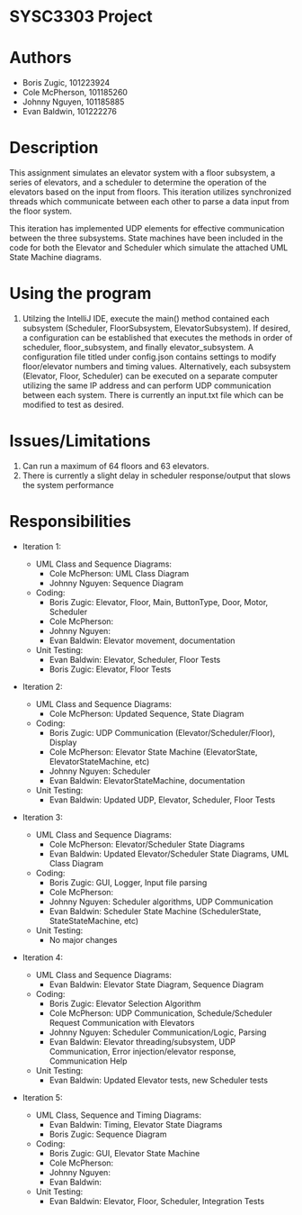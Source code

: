 # SYSC3303 Project

# Authors
  - Boris Zugic,    101223924
  - Cole McPherson, 101185260
  - Johnny Nguyen,  101185885
  - Evan Baldwin,   101222276

# Description
This assignment simulates an elevator system with a floor subsystem, a series of elevators, and a scheduler to determine
the operation of the elevators based on the input from floors. This iteration utilizes synchronized threads which communicate
between each other to parse a data input from the floor system. 

This iteration has implemented UDP elements for effective communication between the three subsystems. State machines have
been included in the code for both the Elevator and Scheduler which simulate the attached UML State Machine diagrams.

# Using the program
1) Utilzing the IntelliJ IDE, execute the main() method contained each subsystem (Scheduler, FloorSubsystem, ElevatorSubsystem).
If desired, a configuration can be established that executes the methods in order of scheduler, floor_subsystem, and finally
elevator_subsystem. A configuration file titled under config.json contains settings to modify floor/elevator numbers and timing values.
Alternatively, each subsystem (Elevator, Floor, Scheduler) can be executed on a separate computer utilizing
the same IP address and can perform UDP communication between each system. There is currently an input.txt
file which can be modified to test as desired. 

# Issues/Limitations
1. Can run a maximum of 64 floors and 63 elevators.
2. There is currently a slight delay in scheduler response/output that slows the system performance

# Responsibilities

- Iteration 1:
    - UML Class and Sequence Diagrams:
      - Cole McPherson: UML Class Diagram
      - Johnny Nguyen: Sequence Diagram
    - Coding:
      - Boris Zugic: Elevator, Floor, Main, ButtonType, Door, Motor, Scheduler
      - Cole McPherson: 
      - Johnny Nguyen:
      - Evan Baldwin: Elevator movement, documentation
    - Unit Testing:
      - Evan Baldwin: Elevator, Scheduler, Floor Tests
      - Boris Zugic: Elevator, Floor Tests

- Iteration 2:
    - UML Class and Sequence Diagrams:
      - Cole McPherson: Updated Sequence, State Diagram
    - Coding:
      - Boris Zugic: UDP Communication (Elevator/Scheduler/Floor), Display
      - Cole McPherson: Elevator State Machine (ElevatorState, ElevatorStateMachine, etc)
      - Johnny Nguyen: Scheduler 
      - Evan Baldwin: ElevatorStateMachine, documentation
    - Unit Testing:
      - Evan Baldwin: Updated UDP, Elevator, Scheduler, Floor Tests
    
- Iteration 3:
    - UML Class and Sequence Diagrams:
      - Cole McPherson: Elevator/Scheduler State Diagrams
      - Evan Baldwin: Updated Elevator/Scheduler State Diagrams, UML Class Diagram
    - Coding:
      - Boris Zugic: GUI, Logger, Input file parsing
      - Cole McPherson: 
      - Johnny Nguyen: Scheduler algorithms, UDP Communication
      - Evan Baldwin: Scheduler State Machine (SchedulerState, StateStateMachine, etc)
    - Unit Testing:
      - No major changes

- Iteration 4:
    - UML Class and Sequence Diagrams:
      - Evan Baldwin: Elevator State Diagram, Sequence Diagram
    - Coding:
      - Boris Zugic: Elevator Selection Algorithm
      - Cole McPherson: UDP Communication, Schedule/Scheduler Request Communication with Elevators
      - Johnny Nguyen: Scheduler Communication/Logic, Parsing
      - Evan Baldwin: Elevator threading/subsystem, UDP Communication, Error injection/elevator response, Communication Help
    - Unit Testing:
      - Evan Baldwin: Updated Elevator tests, new Scheduler tests

- Iteration 5:
    - UML Class, Sequence and Timing Diagrams:
      - Evan Baldwin: Timing, Elevator State Diagrams
      - Boris Zugic: Sequence Diagram
    - Coding:
      - Boris Zugic: GUI, Elevator State Machine
      - Cole McPherson: 
      - Johnny Nguyen:
      - Evan Baldwin: 
    - Unit Testing:
      - Evan Baldwin: Elevator, Floor, Scheduler, Integration Tests

